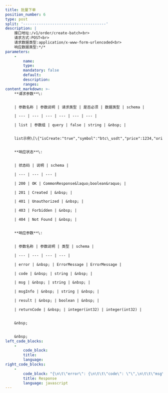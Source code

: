 ```yaml
---
title: 批量下单
position_number: 6
type: post
split: '-------------------------------------'
description: |
    接口地址:/v1/order/create-batch<br>
    请求方式:POST<br>
    请求数据类型:application/x-www-form-urlencoded<br>
    响应数据类型:*/*
parameters:
    -
        name:
        type:
        mandatory: false
        default:
        description:
        ranges:
content_markdown: >-
    **请求参数**\:


    | 参数名称 | 参数说明 | 请求类型 | 是否必须 | 数据类型 | schema |

    | --- | --- | --- | --- | --- | --- |

    | list | 参数组 | query | false | string | &nbsp; |


    list示例\[\{"isCreate:"true","symbol":"btc\_usdt","price":1234,"origQty":10,"orderType":"LIMIT","orderSide":"BUY","positionSide":"LONG"\},\{"isCreate":"true","symbol":"btc\_usdt","price":1234,"origQty":10,"orderType":"LIMIT","orderSide":"BUY","positionSide":"LONG"\}\]具体参数见下单接口


    **响应状态**\:


    | 状态码 | 说明 | schema |

    | --- | --- | --- |

    | 200 | OK | CommonResponse&laquo;boolean&raquo; |

    | 201 | Created | &nbsp; |

    | 401 | Unauthorized | &nbsp; |

    | 403 | Forbidden | &nbsp; |

    | 404 | Not Found | &nbsp; |


    **响应参数**\:


    | 参数名称 | 参数说明 | 类型 | schema |

    | --- | --- | --- | --- |

    | error | &nbsp; | ErrorMessage | ErrorMessage |

    | code | &nbsp; | string | &nbsp; |

    | msg | &nbsp; | string | &nbsp; |

    | msgInfo | &nbsp; | string | &nbsp; |

    | result | &nbsp; | boolean | &nbsp; |

    | returnCode | &nbsp; | integer(int32) | integer(int32) |


    &nbsp;


    &nbsp;
left_code_blocks:
    -
        code_block:
        title:
        language:
right_code_blocks:
    -
        code_block: "{\n\t\"error\": {\n\t\t\"code\": \"\",\n\t\t\"msg\": \"\"\n\t},\n\t\"msgInfo\": \"\",\n\t\"result\": true,\n\t\"returnCode\": 0\n}"
        title: Response
        language: javascript
---
```

